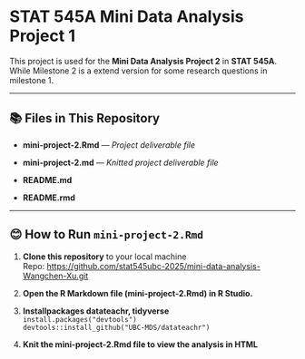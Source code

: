 STAT 545A Mini Data Analysis Project 1
================

This project is used for the **Mini Data Analysis Project 2** in **STAT
545A**. While Milestone 2 is a extend version for some research
questions in milestone 1.

------------------------------------------------------------------------

## 📚 **Files in This Repository**

- **mini-project-2.Rmd** — *Project deliverable file*

- **mini-project-2.md** — *Knitted project deliverable file*

- **README.md**

- **README.rmd**

------------------------------------------------------------------------

## 😊 **How to Run `mini-project-2.Rmd`**

1.  **Clone this repository** to your local machine  
    Repo:
    <https://github.com/stat545ubc-2025/mini-data-analysis-Wangchen-Xu.git>

2.  **Open the R Markdown file (mini-project-2.Rmd) in R Studio.**

3.  **Installpackages datateachr, tidyverse**  
    `install.packages("devtools")`  
    `devtools::install_github("UBC-MDS/datateachr")`

4.  **Knit the mini-project-2.Rmd file to view the analysis in HTML**
